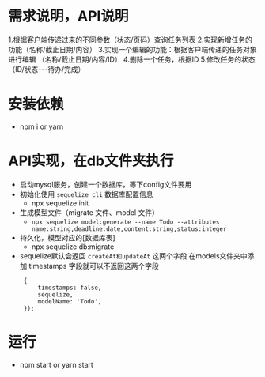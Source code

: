 <!--
 * @Description  : 
 * @Author       : pacino
 * @Date         : 2021-07-22 11:24:16
 * @LastEditTime : 2021-08-19 16:55:52
 * @LastEditors  : pacino
-->


# 需求说明，API说明

1.根据客户端传递过来的不同参数（状态/页码）查询任务列表
2.实现新增任务的功能（名称/截止日期/内容）
3.实现一个编辑的功能：根据客户端传递的任务对象进行编辑
    （名称/截止日期/内容/ID）
4.删除一个任务，根据ID
5.修改任务的状态（ID/状态---待办/完成）

# 安装依赖
  + npm i or yarn 
# API实现，在db文件夹执行
  - 启动mysql服务，创建一个数据库，等下config文件要用
  - 初始化使用 `sequelize cli` 数据库配置信息
    + npx sequelize init
  - 生成模型文件（migrate 文件、model 文件）
    + `npx sequelize model:generate --name Todo --attributes name:string,deadline:date,content:string,status:integer`
  - 持久化，模型对应的[数据库表]
    + npx sequelize db:migrate
  - sequelize默认会返回 ``` createAt和updateAt ``` 这两个字段
     在models文件夹中添加 timestamps 字段就可以不返回这两个字段
     ```
      {
          timestamps: false,
          sequelize,
          modelName: 'Todo',
      });
    ```
# 运行
- npm start or yarn start